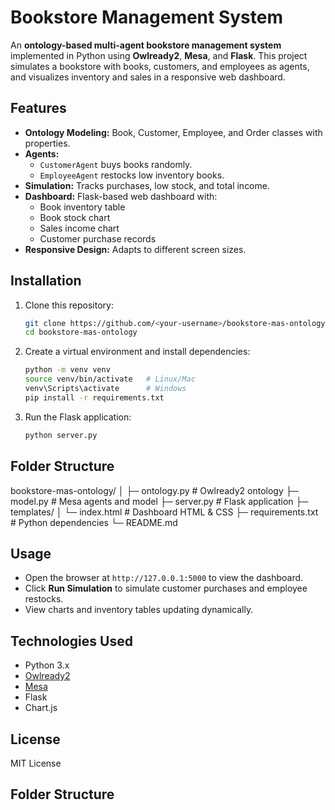 # Bookstore Management System

An **ontology-based multi-agent bookstore management system** implemented in Python using **Owlready2**, **Mesa**, and **Flask**. This project simulates a bookstore with books, customers, and employees as agents, and visualizes inventory and sales in a responsive web dashboard.

## Features
- **Ontology Modeling:** Book, Customer, Employee, and Order classes with properties.
- **Agents:**
  - `CustomerAgent` buys books randomly.
  - `EmployeeAgent` restocks low inventory books.
- **Simulation:** Tracks purchases, low stock, and total income.
- **Dashboard:** Flask-based web dashboard with:
  - Book inventory table
  - Book stock chart
  - Sales income chart
  - Customer purchase records
- **Responsive Design:** Adapts to different screen sizes.

## Installation
1. Clone this repository:
    ```bash
    git clone https://github.com/<your-username>/bookstore-mas-ontology.git
    cd bookstore-mas-ontology
    ```
2. Create a virtual environment and install dependencies:
    ```bash
    python -m venv venv
    source venv/bin/activate   # Linux/Mac
    venv\Scripts\activate      # Windows
    pip install -r requirements.txt
    ```
3. Run the Flask application:
    ```bash
    python server.py
    ```

## Folder Structure

bookstore-mas-ontology/
│
├─ ontology.py # Owlready2 ontology
├─ model.py # Mesa agents and model
├─ server.py # Flask application
├─ templates/
│ └─ index.html # Dashboard HTML & CSS 
├─ requirements.txt # Python dependencies
└─ README.md


## Usage
- Open the browser at `http://127.0.0.1:5000` to view the dashboard.
- Click **Run Simulation** to simulate customer purchases and employee restocks.
- View charts and inventory tables updating dynamically.

## Technologies Used
- Python 3.x
- [Owlready2](https://owlready2.readthedocs.io/)
- [Mesa](https://mesa.readthedocs.io/)
- Flask
- Chart.js

## License
MIT License




## Folder Structure
